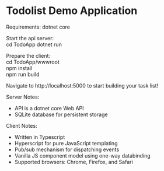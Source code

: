 # Todolist Demo Application

Requirements: dotnet core

Start the api server: <br/>
cd TodoApp
dotnet run

Prepare the client: <br/>
cd TodoApp/wwwroot <br/>
npm install <br/>
npm run build <br/>

Navigate to http://localhost:5000 to start building your task list!

Server Notes:
- API is a dotnet core Web API 
- SQLite database for persistent storage

Client Notes:
- Written in Typescript
- Hyperscript for pure JavaScript templating
- Pub/sub mechanism for dispatching events
- Vanilla JS component model using one-way databinding
- Supported browsers: Chrome, Firefox, and Safari





